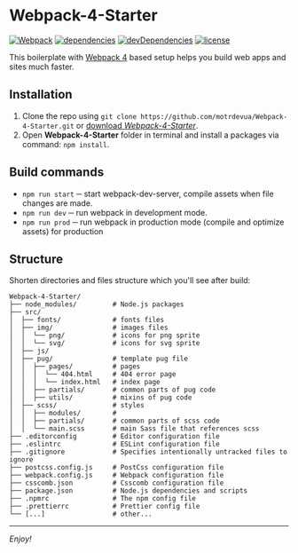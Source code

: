 # Webpack-4-Starter

[![Webpack](https://flat.badgen.net/badge/webpack/4/14aaf3)](https://webpack.js.org)
[![dependencies](https://flat.badgen.net/david/dep/cichy380/html-starter-bs4-webpack)](https://david-dm.org/cichy380/html-starter-bs4-webpack)
[![devDependencies](https://flat.badgen.net/david/dev/cichy380/html-starter-bs4-webpack)](https://david-dm.org/cichy380/html-starter-bs4-webpack?type=dev)
[![license](https://flat.badgen.net/github/license/cichy380/html-starter-bs4-webpack)](https://github.com/cichy380/html-starter-bs4-webpack/blob/master/LICENSE.md)

This boilerplate with [Webpack 4](https://webpack.js.org/) based setup helps you build web apps and sites much faster.

## Installation

1. Clone the repo using `git clone https://github.com/motrdevua/Webpack-4-Starter.git` or [download *Webpack-4-Starter*](https://github.com/motrdevua/Webpack-4-Starter/archive/master.zip).
2. Open **Webpack-4-Starter** folder in terminal and install a packages via command: `npm install`. 

## Build commands

* `npm run start` ─ start webpack-dev-server, compile assets when file changes are made.
* `npm run dev` ─ run webpack in development mode.
* `npm run prod` ─ run webpack in production mode (compile and optimize assets) for production

## Structure

Shorten directories and files structure which you'll see after build: 

```shell
Webpack-4-Starter/
├── node_modules/         # Node.js packages
├── src/
│  ├── fonts/             # fonts files
│  ├── img/               # images files
│  │  └── png/            # icons for png sprite
│  │  └── svg/            # icons for svg sprite
│  ├── js/            
│  ├── pug/               # template pug file
│  │  ├── pages/          # pages
│  │  │  └── 404.html     # 404 error page
│  │  │  └── index.html   # index page
│  │  ├── partials/       # common parts of pug code
│  │  ├── utils/          # mixins of pug code
│  ├── scss/              # styles
│  │  ├── modules/        #
│  │  ├── partials/       # common parts of scss code
│  │  └── main.scss       # main Sass file that references scss 
├── .editorconfig         # Editor configuration file
├── .eslintrc             # ESLint configuration file
├── .gitignore            # Specifies intentionally untracked files to ignore
├── postcss.config.js     # PostCss configuration file
├── webpack.config.js     # Webpack configuration file
├── csscomb.json          # Csscomb configuration file
├── package.json          # Node.js dependencies and scripts
├── .npmrc                # The npm config file
├── .prettierrc           # Prettier config file
└── [...]                 # other...
```
---

_Enjoy!_

